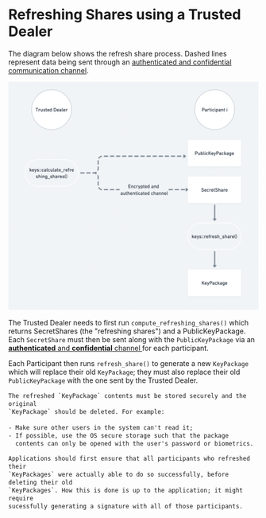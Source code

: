 # Refreshing Shares using a Trusted Dealer

The diagram below shows the refresh share process. Dashed lines
represent data being sent through an [authenticated and confidential communication
channel](https://frost.zfnd.org/terminology.html#peer-to-peer-channel).

![Diagram of Refreshing shares, illustrating what is explained in the text](refreshing.png)

The Trusted Dealer needs to first run `compute_refreshing_shares()` which
returns SecretShares (the "refreshing shares") and a PublicKeyPackage. Each
`SecretShare` must then be sent along with the `PublicKeyPackage` via an
[**authenticated** and **confidential** channel
](https://frost.zfnd.org/terminology.html#peer-to-peer-channel) for each
participant.

Each Participant then runs `refresh_share()` to generate a new `KeyPackage`
which will replace their old `KeyPackage`; they must also replace their old
`PublicKeyPackage` with the one sent by the Trusted Dealer.

```admonish danger
The refreshed `KeyPackage` contents must be stored securely and the original
`KeyPackage` should be deleted. For example:

- Make sure other users in the system can't read it;
- If possible, use the OS secure storage such that the package
  contents can only be opened with the user's password or biometrics.
```

```admonish danger
Applications should first ensure that all participants who refreshed their
`KeyPackages` were actually able to do so successfully, before deleting their old
`KeyPackages`. How this is done is up to the application; it might require
sucessfully generating a signature with all of those participants.
```
